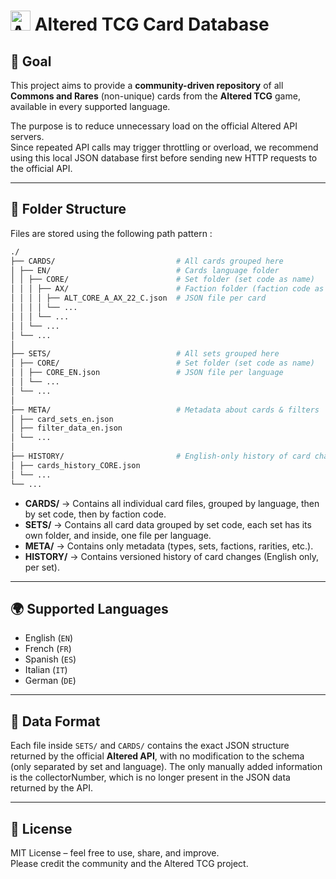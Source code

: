 # <img src="https://www.altered.gg/apple-touch-icon.png" width="32" alt="Altered.gg Logo"/> Altered TCG Card Database

## 🎯 Goal
This project aims to provide a **community-driven repository** of all **Commons and Rares** (non-unique) cards from the **Altered TCG** game, available in every supported language.  

The purpose is to reduce unnecessary load on the official Altered API servers.  
Since repeated API calls may trigger throttling or overload, we recommend using this local JSON database first before sending new HTTP requests to the official API.

---

## 📂 Folder Structure

Files are stored using the following path pattern :
```bash
./
├── CARDS/                           # All cards grouped here
│ ├── EN/                            # Cards language folder
│ │ ├── CORE/                        # Set folder (set code as name)
│ │ │ ├── AX/                        # Faction folder (faction code as name)
│ │ │ │ ├── ALT_CORE_A_AX_22_C.json  # JSON file per card
│ │ │ │ └── ...
│ │ │ └── ...
│ │ └── ...
│ └── ...
│
├── SETS/                            # All sets grouped here
│ ├── CORE/                          # Set folder (set code as name)
│ │ ├── CORE_EN.json                 # JSON file per language
│ │ └── ...
│ └── ...
│
├── META/                            # Metadata about cards & filters
│ ├── card_sets_en.json
│ ├── filter_data_en.json
│ └── ...
│
├── HISTORY/                         # English-only history of card changes
│ ├── cards_history_CORE.json
│ └── ...
└── ...
```

- **CARDS/** → Contains all individual card files, grouped by language, then by set code, then by faction code.
- **SETS/** → Contains all card data grouped by set code, each set has its own folder, and inside, one file per language.  
- **META/** → Contains only metadata (types, sets, factions, rarities, etc.).  
- **HISTORY/** → Contains versioned history of card changes (English only, per set).

---

## 🌍 Supported Languages
- English (`EN`)
- French (`FR`)
- Spanish (`ES`)
- Italian (`IT`)
- German (`DE`)

---

## 📜 Data Format
Each file inside `SETS/` and `CARDS/` contains the exact JSON structure returned by the official **Altered API**, with no modification to the schema (only separated by set and language).
The only manually added information is the collectorNumber, which is no longer present in the JSON data returned by the API.

---

## 📖 License
MIT License – feel free to use, share, and improve.  
Please credit the community and the Altered TCG project.  
